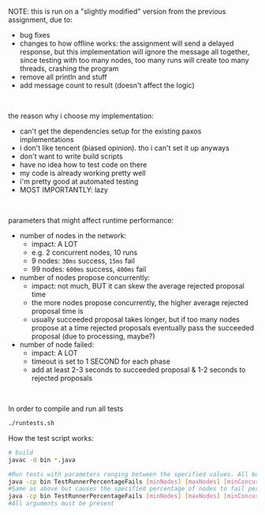 NOTE: this is run on a "slightly modified" version from the previous assignment, due to:
- bug fixes
- changes to how offline works: the assignment will send a delayed response, but this implementation will ignore the message all together, since testing with too many nodes, too many runs will create too many threads, crashing the program
- remove all println and stuff
- add message count to result (doesn't affect the logic)

<br>

the reason why i choose my implementation:
- can't get the dependencies setup for the existing paxos implementations
- i don't like tencent (biased opinion). tho i can't set it up anyways
- don't want to write build scripts
- have no idea how to test code on there
- my code is already working pretty well
- i'm pretty good at automated testing
- MOST IMPORTANTLY: lazy

<br>

parameters that might affect runtime performance:
- number of nodes in the network:
  - impact: A LOT
  - e.g. 2 concurrent nodes, 10 runs
  - 9 nodes: `30ms` success, `15ms` fail
  - 99 nodes: `600ms` success, `400ms` fail
- number of nodes propose concurrently:
  - impact: not much, BUT it can skew the average rejected proposal time
  - the more nodes propose concurrently, the higher average rejected proposal time is
  - usually succeeded proposal takes longer, but if too many nodes propose at a time rejected proposals eventually pass the succeeded proposal (due to processing, maybe?)
- number of node failed:
  - impact: A LOT
  - timeout is set to 1 SECOND for each phase
  - add at least 2-3 seconds to succeeded proposal & 1-2 seconds to rejected proposals

<br>

In order to compile and run all tests
```bash
./runtests.sh
```

How the test script works:
```bash
# build
javac -d bin *.java

#Run tests with parameters ranging between the specified values. All bounds are inclusive
java -cp bin TestRunnerPercentageFails [minNodes] [maxNodes] [minConcurent] [maxConcurrent] [minFails] [maxFails] [timeout] [runsToAggregateOver][outputFilename]
#Same as above but causes the specified percentage of nodes to fail per test
java -cp bin TestRunnerPercentageFails [minNodes] [maxNodes] [minConcurent] [maxConcurrent] [percentFailures (between 0 and 1)] [timeout] [runsToAggregateOver][outputFilename]
#All arguments must be present
```